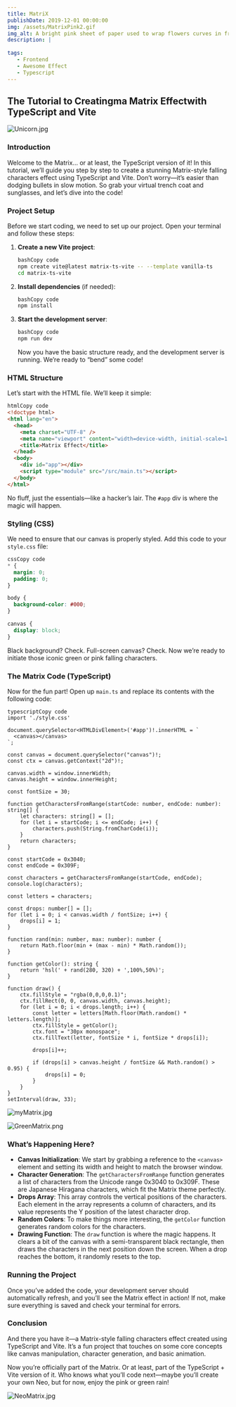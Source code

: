 ```yaml
---
title: MatriX
publishDate: 2019-12-01 00:00:00
img: /assets/MatrixPink2.gif
img_alt: A bright pink sheet of paper used to wrap flowers curves in front of rich blue background
description: | 
  
tags:
   - Frontend
   - Awesome Effect
   - Typescript
---
```




## The Tutorial to Creatingma Matrix Effectwith TypeScript and Vite

![Unicorn.jpg](../../assets/Unicorn.jpg)

### Introduction


Welcome to the Matrix... or at least, the TypeScript version of it! In this tutorial, we’ll guide you step by step to create a stunning Matrix-style falling characters effect using TypeScript and Vite. Don’t worry—it’s easier than dodging bullets in slow motion. So grab your virtual trench coat and sunglasses, and let’s dive into the code!

### Project Setup

Before we start coding, we need to set up our project. Open your terminal and follow these steps:

1. **Create a new Vite project**:

    ```bash
    bashCopy code
    npm create vite@latest matrix-ts-vite -- --template vanilla-ts
    cd matrix-ts-vite
    
    ```

2. **Install dependencies** (if needed):

    ```bash
    bashCopy code
    npm install
    
    ```

3. **Start the development server**:

    ```bash
    bashCopy code
    npm run dev
    
    ```

   Now you have the basic structure ready, and the development server is running. We’re ready to “bend” some code!


### HTML Structure

Let’s start with the HTML file. We’ll keep it simple:

```html
htmlCopy code
<!doctype html>
<html lang="en">
  <head>
    <meta charset="UTF-8" />
    <meta name="viewport" content="width=device-width, initial-scale=1.0" />
    <title>Matrix Effect</title>
  </head>
  <body>
    <div id="app"></div>
    <script type="module" src="/src/main.ts"></script>
  </body>
</html>

```

No fluff, just the essentials—like a hacker’s lair. The `#app` div is where the magic will happen.

### Styling (CSS)

We need to ensure that our canvas is properly styled. Add this code to your `style.css` file:

```css
cssCopy code
* {
  margin: 0;
  padding: 0;
}

body {
  background-color: #000;
}

canvas {
  display: block;
}

```

Black background? Check. Full-screen canvas? Check. Now we’re ready to initiate those iconic green or pink falling characters.

### The Matrix Code (TypeScript)

Now for the fun part! Open up `main.ts` and replace its contents with the following code:

```tsx
typescriptCopy code
import './style.css'

document.querySelector<HTMLDivElement>('#app')!.innerHTML = `
  <canvas></canvas>
`;

const canvas = document.querySelector("canvas")!;
const ctx = canvas.getContext("2d")!;

canvas.width = window.innerWidth;
canvas.height = window.innerHeight;

const fontSize = 30;

function getCharactersFromRange(startCode: number, endCode: number): string[] {
    let characters: string[] = [];
    for (let i = startCode; i <= endCode; i++) {
        characters.push(String.fromCharCode(i));
    }
    return characters;
}

const startCode = 0x3040;
const endCode = 0x309F;

const characters = getCharactersFromRange(startCode, endCode);
console.log(characters);

const letters = characters;

const drops: number[] = [];
for (let i = 0; i < canvas.width / fontSize; i++) {
    drops[i] = 1;
}

function rand(min: number, max: number): number {
    return Math.floor(min + (max - min) * Math.random());
}

function getColor(): string {
    return 'hsl(' + rand(280, 320) + ',100%,50%)';
}

function draw() {
    ctx.fillStyle = "rgba(0,0,0,0.1)";
    ctx.fillRect(0, 0, canvas.width, canvas.height);
    for (let i = 0; i < drops.length; i++) {
        const letter = letters[Math.floor(Math.random() * letters.length)];
        ctx.fillStyle = getColor();
        ctx.font = "30px monospace";
        ctx.fillText(letter, fontSize * i, fontSize * drops[i]);

        drops[i]++;

        if (drops[i] > canvas.height / fontSize && Math.random() > 0.95) {
            drops[i] = 0;
        }
    }
}
setInterval(draw, 33);

```
![myMatrix.jpg](../../assets/myMatrix.jpg)

![GreenMatrix.png](../../assets/GreenMatrix.png)


### What’s Happening Here?

- **Canvas Initialization**: We start by grabbing a reference to the `<canvas>` element and setting its width and height to match the browser window.
- **Character Generation**: The `getCharactersFromRange` function generates a list of characters from the Unicode range 0x3040 to 0x309F. These are Japanese Hiragana characters, which fit the Matrix theme perfectly.
- **Drops Array**: This array controls the vertical positions of the characters. Each element in the array represents a column of characters, and its value represents the Y position of the latest character drop.
- **Random Colors**: To make things more interesting, the `getColor` function generates random colors for the characters.
- **Drawing Function**: The `draw` function is where the magic happens. It clears a bit of the canvas with a semi-transparent black rectangle, then draws the characters in the next position down the screen. When a drop reaches the bottom, it randomly resets to the top.

### Running the Project

Once you’ve added the code, your development server should automatically refresh, and you’ll see the Matrix effect in action! If not, make sure everything is saved and check your terminal for errors.

### Conclusion

And there you have it—a Matrix-style falling characters effect created using TypeScript and Vite. It’s a fun project that touches on some core concepts like canvas manipulation, character generation, and basic animation.

Now you’re officially part of the Matrix. Or at least, part of the TypeScript + Vite version of it. Who knows what you’ll code next—maybe you’ll create your own Neo, but for now, enjoy the pink or green rain!



![NeoMatrix.jpg](../../assets/NeoMatrix.jpg)